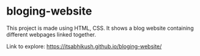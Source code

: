 # bloging-website
This project is made using HTML, CSS. It shows a blog website containing different webpages linked together.

Link to explore: https://itsabhikush.github.io/bloging-website/
